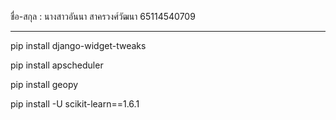 ชื่อ-สกุล : นางสาวอันนา สาครวงศ์วัฒนา 65114540709

--------------------------------------------------------------------

pip install django-widget-tweaks

pip install apscheduler

pip install geopy

pip install -U scikit-learn==1.6.1
